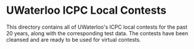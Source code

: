 # UWaterloo ICPC Local Contests

This directory contains all of UWaterloo's ICPC local contests for the past 20 years, along with the corresponding test data. The contests have been cleansed and are ready to be used for virtual contests.
